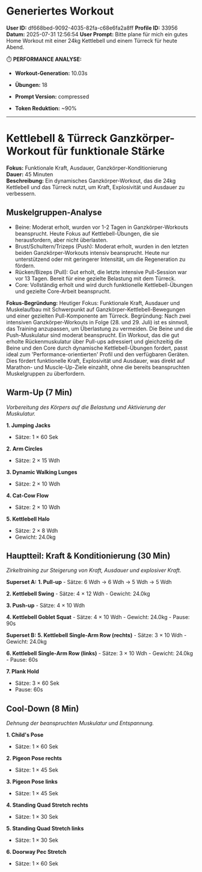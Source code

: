 # Generiertes Workout
**User ID:** df668bed-9092-4035-82fa-c68e6fa2a8ff
**Profile ID:** 33956
**Datum:** 2025-07-31 12:56:54
**User Prompt:** Bitte plane für mich ein gutes Home Workout mit einer 24kg Kettlebell und einem Türreck für heute Abend.


⏱️  **PERFORMANCE ANALYSE:**
- **Workout-Generation:** 10.03s
- **Übungen:** 18
- **Prompt Version:** compressed

- **Token Reduktion:** ~90%

---

# Kettlebell & Türreck Ganzkörper-Workout für funktionale Stärke

**Fokus:** Funktionale Kraft, Ausdauer, Ganzkörper-Konditionierung  
**Dauer:** 45 Minuten  
**Beschreibung:** Ein dynamisches Ganzkörper-Workout, das die 24kg Kettlebell und das Türreck nutzt, um Kraft, Explosivität und Ausdauer zu verbessern.

## Muskelgruppen-Analyse
- Beine: Moderat erholt, wurden vor 1-2 Tagen in Ganzkörper-Workouts beansprucht. Heute Fokus auf Kettlebell-Übungen, die sie herausfordern, aber nicht überlasten.
- Brust/Schultern/Trizeps (Push): Moderat erholt, wurden in den letzten beiden Ganzkörper-Workouts intensiv beansprucht. Heute nur unterstützend oder mit geringerer Intensität, um die Regeneration zu fördern.
- Rücken/Bizeps (Pull): Gut erholt, die letzte intensive Pull-Session war vor 13 Tagen. Bereit für eine gezielte Belastung mit dem Türreck.
- Core: Vollständig erholt und wird durch funktionelle Kettlebell-Übungen und gezielte Core-Arbeit beansprucht.

**Fokus-Begründung:** Heutiger Fokus: Funktionale Kraft, Ausdauer und Muskelaufbau mit Schwerpunkt auf Ganzkörper-Kettlebell-Bewegungen und einer gezielten Pull-Komponente am Türreck. Begründung: Nach zwei intensiven Ganzkörper-Workouts in Folge (28. und 29. Juli) ist es sinnvoll, das Training anzupassen, um Überlastung zu vermeiden. Die Beine und die Push-Muskulatur sind moderat beansprucht. Ein Workout, das die gut erholte Rückenmuskulatur über Pull-ups adressiert und gleichzeitig die Beine und den Core durch dynamische Kettlebell-Übungen fordert, passt ideal zum 'Performance-orientierten' Profil und den verfügbaren Geräten. Dies fördert funktionelle Kraft, Explosivität und Ausdauer, was direkt auf Marathon- und Muscle-Up-Ziele einzahlt, ohne die bereits beanspruchten Muskelgruppen zu überfordern.

## Warm-Up (7 Min)
*Vorbereitung des Körpers auf die Belastung und Aktivierung der Muskulatur.*

**1. Jumping Jacks**
   - Sätze: 1 × 60 Sek

**2. Arm Circles**
   - Sätze: 2 × 15 Wdh

**3. Dynamic Walking Lunges**
   - Sätze: 2 × 10 Wdh

**4. Cat-Cow Flow**
   - Sätze: 2 × 10 Wdh

**5. Kettlebell Halo**
   - Sätze: 2 × 8 Wdh
   - Gewicht: 24.0kg


## Hauptteil: Kraft & Konditionierung (30 Min)
*Zirkeltraining zur Steigerung von Kraft, Ausdauer und explosiver Kraft.*

**Superset A:**
  **1. Pull-up**
     - Sätze: 6 Wdh → 6 Wdh → 5 Wdh → 5 Wdh

  **2. Kettlebell Swing**
     - Sätze: 4 × 12 Wdh
     - Gewicht: 24.0kg

  **3. Push-up**
     - Sätze: 4 × 10 Wdh

  **4. Kettlebell Goblet Squat**
     - Sätze: 4 × 10 Wdh
     - Gewicht: 24.0kg
     - Pause: 90s

**Superset B:**
  **5. Kettlebell Single-Arm Row (rechts)**
     - Sätze: 3 × 10 Wdh
     - Gewicht: 24.0kg

  **6. Kettlebell Single-Arm Row (links)**
     - Sätze: 3 × 10 Wdh
     - Gewicht: 24.0kg
     - Pause: 60s

**7. Plank Hold**
   - Sätze: 3 × 60 Sek
   - Pause: 60s


## Cool-Down (8 Min)
*Dehnung der beanspruchten Muskulatur und Entspannung.*

**1. Child's Pose**
   - Sätze: 1 × 60 Sek

**2. Pigeon Pose rechts**
   - Sätze: 1 × 45 Sek

**3. Pigeon Pose links**
   - Sätze: 1 × 45 Sek

**4. Standing Quad Stretch rechts**
   - Sätze: 1 × 30 Sek

**5. Standing Quad Stretch links**
   - Sätze: 1 × 30 Sek

**6. Doorway Pec Stretch**
   - Sätze: 1 × 60 Sek



